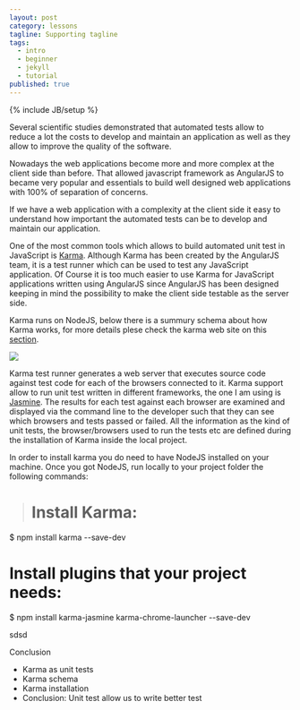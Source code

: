 ```yaml
---
layout: post
category: lessons
tagline: Supporting tagline
tags: 
  - intro
  - beginner
  - jekyll
  - tutorial
published: true
---
```





{% include JB/setup %}

Several scientific studies demonstrated that automated tests allow to reduce a lot the costs to develop and maintain an application as well as they allow to improve the quality of the software.

Nowadays the web applications become more and more complex at the client side than before. That allowed javascript framework as AngularJS to became very popular and essentials to build well designed web applications with 100% of separation of concerns. 

If we have a web application with a complexity at the client side it easy to understand how important the automated tests can be to develop and maintain our application.

One of the most common tools which allows to build automated unit test in JavaScript is [Karma](http://karma-runner.github.io/0.13/index.html). Although Karma has been created by the AngularJS team, it is a test runner which can be used to test any JavaScript application. Of Course it is too much easier to use Karma for JavaScript applications written using AngularJS since AngularJS has been designed keeping in mind the possibility to make the client side testable as the server side.

Karma runs on NodeJS, below there is a summury schema about how Karma works, for more details plese check the karma web site on this [section](http://karma-runner.github.io/0.13/intro/how-it-works.html).

![]({{site.baseurl}}/_posts/images/karma-how-works.jpg?raw=true)

Karma test runner generates a web server that executes source code against test code for each of the browsers connected to it. Karma support allow to run unit test written in different frameworks, the one I am using is [Jasmine](http://jasmine.github.io/2.0/introduction.html). The results for each test against each browser are examined and displayed via the command line to the developer such that they can see which browsers and tests passed or failed. All the information as the kind of unit tests, the browser/browsers used to run the tests etc are defined during the installation of Karma inside the local project.

In order to install karma you do need to have NodeJS installed on your machine. Once you got NodeJS, run locally to your project folder the following commands:

 
> # Install Karma:
  $ npm install karma --save-dev
  
  # Install plugins that your project needs:
  $ npm install karma-jasmine karma-chrome-launcher --save-dev
  
  
 sdsd




Conclusion

- Karma as unit tests
- Karma schema
- Karma installation
- Conclusion: Unit test allow us to write better test
